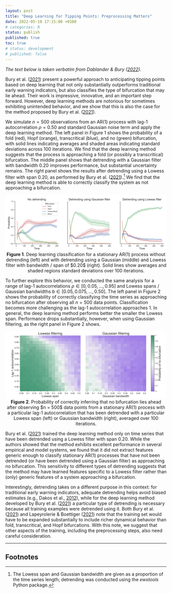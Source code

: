 ```yaml
---
layout: post
title: "Deep Learning for Tipping Points: Preprocessing Matters"
date: 2022-05-10 17:15:00 +0100
# categories: R
status: publish
published: true
toc: true
# status: development
# published: false
---
```

 

 
*The text below is taken verbatim from Dablander & Bury ([2022](https://psyarxiv.com/j7xug)).*
 
Bury et al. ([2021](https://www.pnas.org/content/118/39/e2106140118.short)) present a powerful approach to anticipating tipping points based on deep learning that not only substantially outperforms traditional early warning indicators, but also classifies the type of bifurcation that may lie ahead. Their work is impressive, innovative, and an important step forward. However, deep learning methods are notorious for sometimes exhibiting unintended behavior, and we show that this is also the case for the method proposed by Bury et al. ([2021](https://www.pnas.org/content/118/39/e2106140118.short)).
 
We simulate $n = 500$ observations from an AR(1) process with lag-1 autocorrelation $\rho = 0.50$ and standard Gaussian noise term and apply the deep learning method. The left panel in Figure 1 shows the probability of a fold (red), Hopf (orange), transcritical (blue), and no (green) bifurcation, with solid lines indicating averages and shaded areas indicating standard deviations across 100 iterations. We find that the deep learning method suggests that the process is approaching a fold (or possibly a transcritical) bifurcation. The middle panel shows that detrending with a Gaussian filter with bandwidth $0.20$ improves performance, but substantial uncertainty remains. The right panel shows the results after detrending using a Lowess filter with span $0.20$, as performed by Bury et al. ([2021](https://www.pnas.org/content/118/39/e2106140118.short)).[^1] We find that the deep learning method is able to correctly classify the system as not approaching a bifurcation.
 
<div style='text-align: center;'>
  <img src="../assets/img/Figure-1-Deep-EWS.png" />
  <figcaption class="smaller-caption"><b>Figure 1</b>. Deep learning classification for a stationary AR(1) process without detrending (left) and with detrending using a Gaussian (middle) and Lowess filter with bandwidth / span of $0.20$ (right). Solid lines show averages and shaded regions standard deviations over 100 iterations.</figcaption>
</div>
 
To further explore this behavior, we conducted the same analysis for a range of lag-1 autocorrelations $\rho \in [0, 0.05, \ldots, 0.95]$ and Lowess spans / Gaussian bandwidths $b \in [0.05, 0.075, \ldots, 0.50]$. The left panel in Figure 2 shows the probability of correctly classifying the time series as approaching no bifurcation after observing all $n = 500$ data points. Classification becomes more challenging as the lag-1 autocorrelation approaches 1. In general, the deep learning method performs better the smaller the Lowess span. Performance drops substantially, however, when using Gaussian filtering, as the right panel in Figure 2 shows.
 
<div style='text-align: center;'>
  <img src="../assets/img/Figure-2-Deep-EWS.png" />
  <figcaption class="smaller-caption"><b>Figure 2</b>. Probability of correctly inferring that no bifurcation lies ahead after observing $n = 500$ data points from a stationary AR(1) process with a particular lag-1 autocorrelation that has been detrended with a particular Lowess span (left) or Gaussian bandwidth (right), averaged over 100 iterations.</figcaption>
</div>
 
Bury et al. ([2021](https://www.pnas.org/content/118/39/e2106140118.short)) trained the deep learning method only on time series that have been detrended using a Lowess filter with span $0.20$. While the authors showed that the method exhibits excellent performance in several empirical and model systems, we found that it did not extract features generic enough to classify stationary AR(1) processes that have not been detrended (or have been detrended using a Gaussian filter) as approaching no bifurcation. This sensitivity to different types of detrending suggests that the method may have learned features specific to a Lowess filter rather than (only) generic features of a system approaching a bifurcation.
 
Interestingly, detrending takes on a different purpose in this context: for traditional early warning indicators, adequate detrending helps avoid biased estimates (e.g., Dakos et al., [2012](https://journals.plos.org/plosone/article?id=10.1371/journal.pone.0041010)), while for the deep learning method developed by Bury et al. ([2021](https://www.pnas.org/content/118/39/e2106140118.short)) a particular type of detrending is necessary because all training examples were detrended using it. Both Bury et al. ([2021](https://www.pnas.org/content/118/39/e2106140118.short)) and Lapeyrolerie & Boettiger ([2021](https://www.pnas.org/doi/10.1073/pnas.2115605118)) note that the training set would have to be expanded substantially to include richer dynamical behavior than fold, transcritical, and Hopf bifurcations. With this note, we suggest that other aspects of the training, including the preprocessing steps, also need careful consideration.
 
---
 
## Footnotes
[^1]: The Lowess span and Gaussian bandwidth are given as a proportion of the time series length; detrending was conducted using the *ewstools* Python package.
